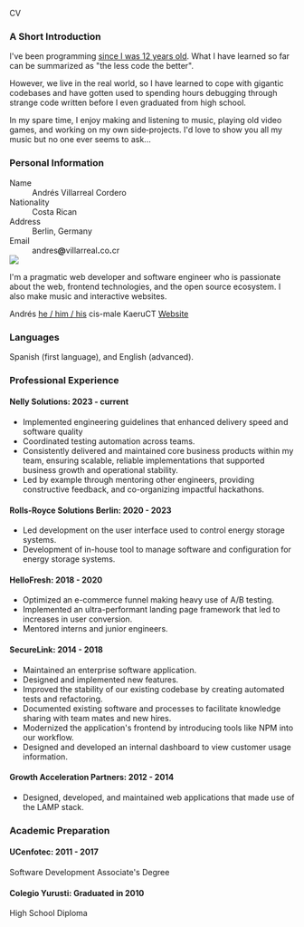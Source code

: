 CV

### A Short Introduction

I've been programming [since I was 12 years old](https://kaeruct.github.io/posts/origins.html). What I have learned so far can be summarized as "the less code the better".

However, we live in the real world, so I have learned to cope with gigantic codebases and have gotten used to spending hours debugging through strange code written before I even graduated from high school.

In my spare time, I enjoy making and listening to music, playing old video games, and working on my own side‑projects. I'd love to show you all my music but no one ever seems to ask...

### Personal Information

<dl class="personal-info h-card">
<dt>Name</dt>
<dd class="p-name">Andrés Villarreal Cordero</dd>
<dt>Nationality</dt>
<dd>Costa Rican</dd>
<dt>Address</dt>
<dd><span class="p-locality">Berlin</span>, <span class="p-country-name">Germany</span></dd>
<dt>Email</dt>
<dd class="u-email">andres<strong>@</strong>villarreal<strong>.</strong>co<strong>.</strong>cr</dd>
<div class="meta">
<img class="u-photo" src="/img/face.jpg" />
<p class="p-note">
I'm a pragmatic web developer and software engineer who is passionate about the web, frontend technologies, and the open source ecosystem. I also make music and interactive websites.
</p>
<span class="p-given-name">Andrés</span>
<a class="u-pronoun" href="https://pronoun.is/he">he / him / his</a>
<span class="p-gender-identity">cis-male</span>
<span class="p-nickname">KaeruCT</span>
<a href="https://andres.villarreal.co.cr/" class="u-url u-uid">Website</a>
</div>
</dl>

### Languages

Spanish (first language), and English (advanced).

### Professional Experience

#### Nelly Solutions: 2023 - current

*   Implemented engineering guidelines that enhanced delivery speed and software quality
*   Coordinated testing automation across teams.
*   Consistently delivered and maintained core business products within my team, ensuring scalable, reliable implementations that supported business growth and operational stability.
*   Led by example through mentoring other engineers, providing constructive feedback, and co-organizing impactful hackathons.

#### Rolls-Royce Solutions Berlin: 2020 - 2023

*   Led development on the user interface used to control energy storage systems.
*   Development of in-house tool to manage software and configuration for energy storage systems.

#### HelloFresh: 2018 - 2020

*   Optimized an e-commerce funnel making heavy use of A/B testing.
*   Implemented an ultra-performant landing page framework that led to increases in user conversion.
*   Mentored interns and junior engineers.

#### SecureLink: 2014 - 2018

*   Maintained an enterprise software application.
*   Designed and implemented new features.
*   Improved the stability of our existing codebase by creating automated tests and refactoring.
*   Documented existing software and processes to facilitate knowledge sharing with team mates and new hires.
*   Modernized the application's frontend by introducing tools like NPM into our workflow.
*   Designed and developed an internal dashboard to view customer usage information.

#### Growth Acceleration Partners: 2012 - 2014

*   Designed, developed, and maintained web applications that made use of the LAMP stack.

### Academic Preparation

#### UCenfotec: 2011 - 2017

Software Development Associate's Degree

#### Colegio Yurusti: Graduated in 2010

High School Diploma